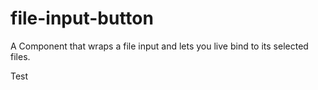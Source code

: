 # file-input-button
A Component that wraps a file input and lets you live bind to its selected files.

Test
